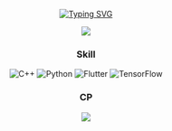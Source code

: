 <div align="center">
  
[![Typing SVG](https://readme-typing-svg.demolab.com?font=Fira+Code&pause=1000&center=true&width=435&lines=%EB%82%98%3F+%EB%B0%95%EC%98%88%EC%B0%AC)](https://git.io/typing-svg)

<img src="https://wakatime.com/badge/user/febdc7b5-6e61-46a8-b3da-11c46c3c5f89.svg">

### Skill
![C++](https://img.shields.io/badge/c++-%2300599C.svg?style=for-the-badge&logo=c%2B%2B&logoColor=white)  ![Python](https://img.shields.io/badge/python-3670A0?style=for-the-badge&logo=python&logoColor=ffdd54)  ![Flutter](https://img.shields.io/badge/Flutter-%2302569B.svg?style=for-the-badge&logo=Flutter&logoColor=white)  ![TensorFlow](https://img.shields.io/badge/TensorFlow-%23FF6F00.svg?style=for-the-badge&logo=TensorFlow&logoColor=white) 

### CP
<img src="https://atcoder-badge.kro.kr?id=red6855">

</div>
